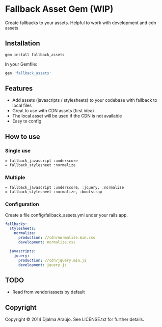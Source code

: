 # Fallback Asset Gem (WIP)
Create fallbacks to your assets. Helpful to work with development and cdn assets.

## Installation
```ruby
gem install fallback_assets
```

In your Gemfile:
```ruby
gem 'fallback_assets'
```

## Features
* Add assets (javascripts / stylesheets) to your codebase with fallback to local files
* Great to use with CDN assets (first idea)
* The local asset will be used if the CDN is not available
* Easy to config

## How to use

### Single use
```haml
= fallback_javascript :underscore
= fallback_stylesheet :normalize
```

### Multiple

```haml
= fallback_javascript :underscore, :jquery, :normalize
= fallback_stylesheet :normalize, :bootstrap
```

### Configuration
Create a file config/fallback_assets.yml under your rails app.

```yaml
fallbacks:
  stylesheets:
    normalize:
      production: //cdn/normalize.min.css
      development: normalize.css

  javascripts:
    jquery:
      production: //cdn/jquery.min.js
      development: jquery.js
```

## TODO
* Read from vendor/assets by default

## Copyright
Copyright © 2014 Djalma Araújo. See LICENSE.txt for further details.
